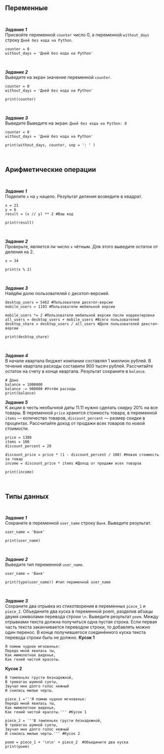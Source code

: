 ## Переменные
<br>  

***Задание 1***  
Присвойте переменной ```counter``` число 0, а переменной ```without_days``` строку ```Дней без кода на Python```.
```
counter = 0
without_days = 'Дней без кода на Python'
```
<br>  

***Задание 2***  
Выведите на экран значение переменной ```counter```.
```
counter = 0
without_days = 'Дней без кода на Python'

print(counter)
```
<br>  

***Задание 3***  
Выведите Выведите на экран: ```Дней без кода на Python: 0```  
```
counter = 0
without_days = 'Дней без кода на Python'

print(without_days, counter, sep = ': ' )
```
<br>

## Арифметические операции
<br>  

***Задание 1***  
Поделите ```x``` на ```y``` нацело. Результат деления возведите в квадрат.  
```
x = 21
y = 6
result = (x // y) ** 2 #Ваш код

print(result)
```
<br>  

***Задание 2***  
Проверьте, является ли число ```x``` чётным. Для этого выведите остаток от деления на 2.
```
x = 34 

print(x % 2)
```
<br>  

***Задание 3***  
Найдём долю пользователей с десктоп-версией.
```
desktop_users = 5402 #Пользователи десктоп-версии
mobile_users = 1103 #Пользователи мобильной версии

mobile_users *= 2 #Пользователи мобильной версии после корректировки
all_users = desktop_users + mobile_users #Всего пользователей
desktop_share = desktop_users / all_users #Доля пользователей декстоп-версии

print(desktop_share)
```
<br>  

***Задание 4***  
В начале квартала бюджет компании составлял 1 миллион рублей. В течение квартала расходы составили 900 тысяч рублей. Рассчитайте остаток на счету в конце квартала. Результат сохраните в ```balance```.
```
# Дано
balance = 1000000
balance -= 900000 #Учтём расходы
print(balance)
```


***Задание 5***  
К акции в честь необычной даты 11.11 нужно сделать скидку 20% на все товары. В переменной ```price``` хранится стоимость товара, в переменной ```items``` — количество товаров, ```discount_percent``` — размер скидки в процентах. Рассчитайте доход от продажи всех товаров по новой стоимости.
```
price = 1300
items = 100
discount_percent = 20

discount_price = price * (1 - discount_percent / 100) #Новая стоимость за товар
income = discount_price * items #Доход от продажи всех товаров

print(income)
```
<br>

## Типы данных
<br>  

***Задание 1***  
Сохраните в переменной ```user_name``` строку ```Ваня```. Выведите результат.
```
user_name = 'Ваня'

print(user_name)
```
<br>  

***Задание 2***  
Выведите тип переменной ```user_name```.
```
user_name = 'Ваня'

print(type(user_name)) #тип переменной user_name
```
<br>  

***Задание 3***  
Сохраните два отрывка из стихотворения в переменных ```piece_1``` и ```piece_2```. Объедините два куска в переменной poem, разделив абзацы двумя символами перевода строки ```\n```. Выведите результат ```poem```.  Между отрывками текста должна получиться одна пустая строка. Если первая часть текста заканчивается переводом строки, то добавлять можно один перенос. В конце получившегося соединённого куска текста перевода строки быть не должно.
**Кусок 1**
```
Я помню чудное мгновенье:
Передо мной явилась ты,
Как мимолетное виденье,
Как гений чистой красоты. 
```
**Кусок 2**
```
В томленьях грусти безнадежной,
В тревогах шумной суеты,
Звучал мне долго голос нежный
И снились милые черты. 
```
```
piece_1 ='''Я помню чудное мгновенье:
Передо мной явилась ты,
Как мимолетное виденье,
Как гений чистой красоты.''' #Кусок 1

piece_2 = '''В томленьях грусти безнадежной,
В тревогах шумной суеты,
Звучал мне долго голос нежный
И снились милые черты.''' #Кусок 2
 
poem = piece_1 + '\n\n' + piece_2  #Объедините два куска
print(poem)
```
